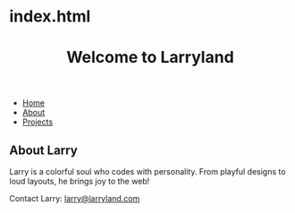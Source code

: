 # index.html
<!DOCTYPE html>
<html lang="en">
<head>
  <meta charset="UTF-8">
  <meta name="viewport" content="width=device-width, initial-scale=1.0">
  <title>Welcome to Larryland</title>
</head>
<body>
  <!-- Header section with title -->
  <header>
    <h1>Welcome to Larryland</h1>
  </header>

  <!-- Navigation menu -->
  <nav>
    <ul>
      <li><a href="#home">Home</a></li>
      <li><a href="#about">About</a></li>
      <li><a href="#projects">Projects</a></li>
    </ul>
  </nav>

  <!-- Main content area -->
  <main>
    <section>
      <h2>About Larry</h2>
      <p>Larry is a colorful soul who codes with personality. From playful designs to loud layouts, he brings joy to the web!</p>
    </section>
  </main>

  <!-- Footer with contact info -->
  <footer>
    <p>Contact Larry: <a href="mailto:larry@larryland.com">larry@larryland.com</a></p>
  </footer>
</body>
</html>
